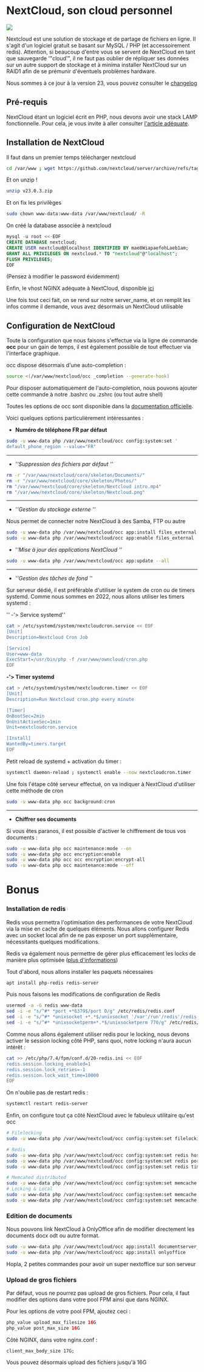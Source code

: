 # NextCloud, son cloud personnel

![](/linux/selfhost/endtoend-server-nw.png)

Nextcloud est une solution de stockage et de partage de fichiers en
ligne. Il s'agit d'un logiciel gratuit se basant sur MySQL / PHP (et
accessoirement redis). Attention, si beaucoup d'entre vous se servent
de NextCloud en tant que sauvegarde '"cloud'", il ne faut pas oublier de
répliquer ses données sur un autre support de stockage et à minima
installer NextCloud sur un RAID1 afin de se prémunir d'éventuels
problèmes hardware.

Nous sommes à ce jour à la version 23, vous pouvez consulter le
[changelog](https://nextcloud.com/changelog/)

## Pré-requis

NextCloud étant un logiciel écrit en PHP, nous devons avoir une stack
LAMP fonctionnelle. Pour cela, je vous invite à aller consulter
[l'article
adéquate](https://wiki.jdelgado.fr/doku.php?id=linux:hosting:lemp:installation).

## Installation de NextCloud

Il faut dans un premier temps télécharger nextcloud

```bash
cd /var/www ; wget https://github.com/nextcloud/server/archive/refs/tags/v23.0.3.zip
```

Et on unzip !

```bash
unzip v23.0.3.zip
```

Et on fix les privilèges

```bash
sudo chown www-data:www-data /var/www/nextcloud/ -R
```

On créé la database associée à nextcloud

```sql
mysql -u root <<-EOF
CREATE DATABASE nextcloud;
CREATE USER nextcloud@localhost IDENTIFIED BY mae8WiapaefohLaeb1am;
GRANT ALL PRIVILEGES ON nextcloud.* TO "nextcloud"@"localhost";
FLUSH PRIVILEGES;
EOF
```

(Pensez à modifier le password évidemment)

Enfin, le vhost NGINX adéquate à NextCloud, disponible
[ici](https://paste.jdelgado.fr/?3660056e57032240#d0OxuhjFWsyISwO83uoAjpe8935L/M9Q13STRFvCzzA=)

Une fois tout ceci fait, on se rend sur notre server_name, et on remplit
les infos comme il demande, vous avez désormais un NextCloud utilisable

## Configuration de NextCloud

Toute la configuration que nous faisons s'effectue via la ligne de
commande **occ** pour un gain de temps, il est également possible de
tout effectuer via l'interface graphique.

occ dispose désormais d'une auto-completion :

```bash
source <(/var/www/nextcloud/occ _completion --generate-hook)
```

Pour disposer automatiquement de l'auto-completion, nous pouvons
ajouter cette commande à notre .bashrc ou .zshrc (ou tout autre shell)

Toutes les options de occ sont disponible dans la [documentation
officielle](https://docs.nextcloud.com/server/latest/admin_manual/configuration_server/occ_command.html).

Voici quelques options particulièrement intéressantes :

  * **Numéro de téléphone FR par défaut**

```bash
sudo -u www-data php /var/www/nextcloud/occ config:system:set '
default_phone_region --value="FR"
```

------------------------------------------------------------------------

  * '*'*Suppression des fichiers par défaut '*'*

```bash
rm -r "/var/www/nextcloud/core/skeleton/Documents/"
rm -r "/var/www/nextcloud/core/skeleton/Photos/"
rm "/var/www/nextcloud/core/skeleton/Nextcloud intro.mp4"
rm "/var/www/nextcloud/core/skeleton/Nextcloud.png"
```

------------------------------------------------------------------------

  * '*'*Gestion du stockage externe '*'*

Nous permet de connecter notre NextCloud à des Samba, FTP ou autre

```bash
sudo -u www-data php /var/www/nextcloud/occ app:install files_external
sudo -u www-data php /var/www/nextcloud/occ app:enable files_external
```

  * '*'*Mise à jour des applications NextCloud '*'*

```bash
sudo -u www-data php /var/www/nextcloud/occ app:update --all
```

------------------------------------------------------------------------

  * '*'*Gestion des tâches de fond '*'*

Sur serveur dédié, il est préférable d'utiliser le system de cron ou de
timers systemd. Comme nous sommes en 2022, nous allons utiliser les
timers systemd :

'*'* -'> Service systemd'*'*

```bash
cat > /etc/systemd/system/nextcloudcron.service << EOF
[Unit]
Description=Nextcloud Cron Job

[Service]
User=www-data
ExecStart=/usr/bin/php -f /var/www/owncloud/cron.php
EOF
```

**-'> Timer systemd**

```bash
cat > /etc/systemd/system/nextcloudcron.timer << EOF
[Unit]
Description=Run Nextcloud cron.php every minute

[Timer]
OnBootSec=2min
OnUnitActiveSec=1min
Unit=nextcloudcron.service

[Install]
WantedBy=timers.target
EOF
```

Petit reload de systemd + activation du timer :

```bash
systemctl daemon-reload ; systemctl enable --now nextcloudcron.timer
```

Une fois l'étape côté serveur effectué, on va indiquer à NextCloud
d'utiliser cette méthode de cron

```bash
sudo -u www-data php occ background:cron
```

------------------------------------------------------------------------

  * **Chiffrer ses documents**

Si vous êtes paranos, il est possible d'activer le chiffrement de tous
vos documents :

```bash
sudo -u www-data php occ maintenance:mode --on
sudo -u www-data php occ encryption:enable
sudo -u www-data php occ occ encryption:encrypt-all
sudo -u www-data php occ maintenance:mode --off
```

# Bonus

### Installation de redis

Redis vous permettra l'optimisation des performances de votre NextCloud
via la mise en cache de quelques éléments. Nous allons configurer Redis
avec un socket local afin de ne pas exposer un port supplémentaire,
nécessitants quelques modifications.

Redis va également nous permettre de gérer plus efficacement les locks
de manière plus optimisée ([plus
d'informations](https://docs.nextcloud.com/server/15/admin_manual/configuration_files/files_locking_transactional.html))

Tout d'abord, nous allons installer les paquets nécessaires

```bash
apt install php-redis redis-server
```

Puis nous faisons les modifications de configuration de Redis

```bash
usermod -a -G redis www-data
sed -i -e "s/^#* *port +*6379$/port 0/g" /etc/redis/redis.conf
sed -i -e "s/^#* *unixsocket +*.*$/unixsocket '/var'/run'/redis'/redis-server.sock/g" /etc/redis/redis.conf
sed -i -e "s/^#* *unixsocketperm+*.*$/unixsocketperm 770/g" /etc/redis/redis.conf
```

Comme nous allons également utiliser redis pour le locking, nous devons
activer le session locking côté PHP, sans quoi, notre locking n'aura
aucun intérêt :

```bash
cat >> /etc/php/7.4/fpm/conf.d/20-redis.ini << EOF
redis.session.locking_enabled=1
redis.session.lock_retries=-1
redis.session.lock_wait_time=10000
EOF
```

On n'oublie pas de restart redis :

```bash
systemctl restart redis-server
```

Enfin, on configure tout ça côté NextCloud avec le fabuleux utilitaire
qu'est occ

```bash
# Filelocking
sudo -u www-data php /var/www/nextcloud/occ config:system:set filelocking.enabled --value="true"

# Redis
sudo -u www-data php /var/www/nextcloud/occ config:system:set redis host --value="/var/run/redis/redis-server.sock"
sudo -u www-data php /var/www/nextcloud/occ config:system:set redis port --value="0"
sudo -u www-data php /var/www/nextcloud/occ config:system:set redis timeout --value="0.0"

# Memcahed distributed
sudo -u www-data php /var/www/nextcloud/occ config:system:set memcache.distributed --value="'OC'Memcache'Redis"
# Locking & Local
sudo -u www-data php /var/www/nextcloud/occ config:system:set memcache.local --value="'OC'Memcache'Redis"
sudo -u www-data php /var/www/nextcloud/occ config:system:set memcache.locking --value="'OC'Memcach
```

### Edition de documents

Nous pouvons link NextCloud à OnlyOffice afin de modifier directement
les documents docx odt ou autre format.

```bash
sudo -u www-data php /var/www/nextcloud/occ app:install documentserver_community
sudo -u www-data php /var/www/nextcloud/occ app:install onlyoffice
```

Hopla, 2 petites commandes pour avoir un super nextoffice sur son
serveur

### Upload de gros fichiers

Par défaut, vous ne pourrez pas upload de gros fichiers. Pour cela, il
faut modifier des options dans votre pool FPM ainsi que dans NGINX.

Pour les options de votre pool FPM, ajoutez ceci :

```php
php_value upload_max_filesize 16G
php_value post_max_size 16G
```

Côté NGINX, dans votre nginx.conf :

```nginx
client_max_body_size 17G;
```

Vous pouvez désormais upload des fichiers jusqu'à 16G
